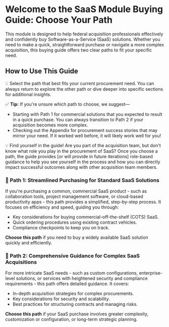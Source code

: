 # Welcome to the SaaS Module Buying Guide: Choose Your Path

This module is designed to help federal acquisition professionals effectively and confidently buy Software-as-a-Service (SaaS) solutions. Whether you need to make a quick, straightforward purchase or navigate a more complex acquisition, this buying guide offers two clear paths to fit your specific need. 

## How to Use This Guide

💡 Select the path that best fits your current procurement need. You can always return to explore the other path or dive deeper into specific sections for additional insights.

✅ **Tip:** If you're unsure which path to choose, we suggest—
- Starting with Path 1 for commercial solutions that you expected to result in a quick purchase. You can always transition to Path 2 if your acquisition becomes more complex.
- Checking out the Appendix for procurement success stories that may mirror your need. If it worked well before, it will likely work well for you!

💡 Find yourself in the guide! Are you part of the acquisition team, but don't know what role you play in the procurement of SaaS? Once you choose a path, the guide provides [or will provide in future iterations] role-based guidance to help you see yourself in the process and how you can directly impact successful outcomes along with other acquisition team members.

### 🔷 Path 1: Streamlined Purchasing for Standard SaaS Solutions

If you're purchasing a common, commercial SaaS product - such as collaboration tools, project management software, or cloud-based productivity apps - this path provides a simplified, step-by-step process. It focuses on efficiency and speed, guiding you through:

- Key considerations for buying commercial-off-the-shelf (COTS) SaaS.
- Quick ordering procedures using existing contract vehicles.
- Compliance checkpoints to keep you on track.

**Choose this path** if you need to buy a widely available SaaS solution quickly and efficiently.

### 🔷 Path 2: Comprehensive Guidance for Complex SaaS Acquisitions

For more intricate SaaS needs - such as custom configurations, enterprise-level solutions, or services with heightened security and compliance requirements - this path offers detailed guidance. It covers:

- In-depth acquisition strategies for complex procurements.
- Key considerations for security and scalability.
- Best practices for structuring contracts and managing risks.

**Choose this path** if your SaaS purchase involves greater complexity, customization or configuration, or long-term strategic planning.
